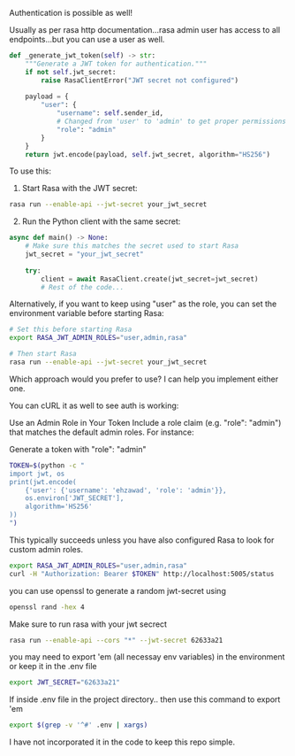 Authentication is possible as well!

Usually as per rasa http documentation...rasa admin user has access to all endpoints...but you can use a user as well.

```python
def _generate_jwt_token(self) -> str:
    """Generate a JWT token for authentication."""
    if not self.jwt_secret:
        raise RasaClientError("JWT secret not configured")
        
    payload = {
        "user": {
            "username": self.sender_id,
            # Changed from 'user' to 'admin' to get proper permissions
            "role": "admin"  
        }
    }
    return jwt.encode(payload, self.jwt_secret, algorithm="HS256")
```

To use this:

1. Start Rasa with the JWT secret:
```bash
rasa run --enable-api --jwt-secret your_jwt_secret
```

2. Run the Python client with the same secret:
```python
async def main() -> None:
    # Make sure this matches the secret used to start Rasa
    jwt_secret = "your_jwt_secret"  
    
    try:
        client = await RasaClient.create(jwt_secret=jwt_secret)
        # Rest of the code...
```

Alternatively, if you want to keep using "user" as the role, you can set the environment variable before starting Rasa:

```bash
# Set this before starting Rasa
export RASA_JWT_ADMIN_ROLES="user,admin,rasa"

# Then start Rasa
rasa run --enable-api --jwt-secret your_jwt_secret
```

Which approach would you prefer to use? I can help you implement either one.

You can cURL it as well to see auth is working:

Use an Admin Role in Your Token
Include a role claim (e.g. "role": "admin") that matches the default admin roles. For instance:

Generate a token with "role": "admin"

```bash
TOKEN=$(python -c "
import jwt, os
print(jwt.encode(
    {'user': {'username': 'ehzawad', 'role': 'admin'}}, 
    os.environ['JWT_SECRET'], 
    algorithm='HS256'
))
")
```

This typically succeeds unless you have also configured Rasa to look for custom admin roles.

```bash
export RASA_JWT_ADMIN_ROLES="user,admin,rasa"
curl -H "Authorization: Bearer $TOKEN" http://localhost:5005/status
```
you can use openssl to generate a random jwt-secret using 
```bash
openssl rand -hex 4
```

Make sure to run rasa with your jwt secrect

```bash
rasa run --enable-api --cors "*" --jwt-secret 62633a21
```

you may need to export 'em (all necessay env variables) in the environment or keep it in the .env file

```bash
export JWT_SECRET="62633a21"
```

If inside .env file in the project directory..
then use this command to export 'em

```bash
export $(grep -v '^#' .env | xargs)
```

I have not incorporated it in the code to keep this repo simple.
